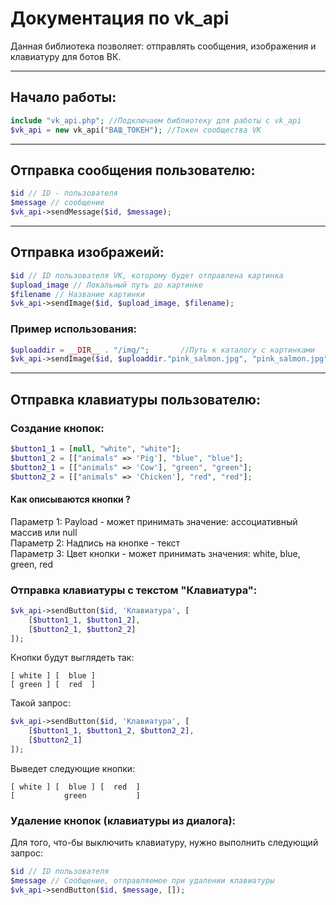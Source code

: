 # Документация по vk_api

Данная библиотека позволяет: отправлять сообщения, изображения и клавиатуру для ботов ВК.

****************************************
## Начало работы:
```php
include "vk_api.php"; //Подключаем библиотеку для работы с vk_api
$vk_api = new vk_api("ВАШ_ТОКЕН"); //Токен сообщества VK
```
******************************************
## Отправка сообщения пользователю:
```php
$id // ID - пользователя
$message // сообщение
$vk_api->sendMessage($id, $message);
```
*******************************************
## Отправка изображеий:
```php
$id // ID пользователя VK, которому будет отправлена картинка
$upload_image // Локальный путь до картинке
$filename // Название картинки
$vk_api->sendImage($id, $upload_image, $filename);
```
### Пример использования:
```php
$uploaddir = __DIR__ . "/img/";       //Путь к каталогу с картинками
$vk_api->sendImage($id, $uploaddir."pink_salmon.jpg", "pink_salmon.jpg");
```
*******************************************
## Отправка клавиатуры пользователю:
### Создание кнопок:
```php
$button1_1 = [null, "white", "white"];
$button1_2 = [["animals" => 'Pig'], "blue", "blue"];
$button2_1 = [["animals" => 'Cow'], "green", "green"];
$button2_2 = [["animals" => 'Chicken'], "red", "red"];
```
#### Как описываются кнопки ?
Параметр 1: Payload - может принимать значение: ассоциативный массив или null\
Параметр 2: Надпись на кнопке - текст\
Параметр 3: Цвет кнопки - может принимать значения: white, blue, green, red
### Отправка клавиатуры с текстом "Клавиатура":
```php
$vk_api->sendButton($id, 'Клавиатура', [
	[$button1_1, $button1_2],
	[$button2_1, $button2_2]
]);
```
Кнопки будут выглядеть так:
```
[ white ] [  blue ]
[ green ] [  red  ]
```
Такой запрос:
```php
$vk_api->sendButton($id, 'Клавиатура', [
	[$button1_1, $button1_2, $button2_2],
	[$button2_1]
]);
```
Выведет следующие кнопки:
```
[ white ] [  blue ] [  red  ]
[           green           ]
```
### Удаление кнопок (клавиатуры из диалога):
Для того, что-бы выключить клавиатуру, нужно выполнить следующий запрос:
```php
$id // ID пользователя
$message // Сообщение, отправляемое при удалении клавиатуры
$vk_api->sendButton($id, $message, []);
```
